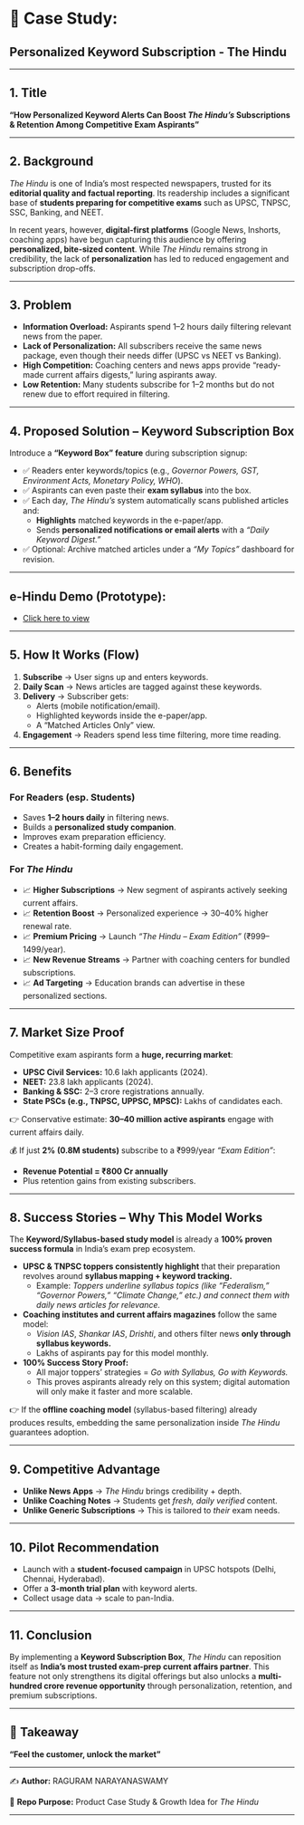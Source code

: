 # 📑 Case Study: 
## Personalized Keyword Subscription - The Hindu

---

## 1. Title  
**“How Personalized Keyword Alerts Can Boost *The Hindu’s* Subscriptions & Retention Among Competitive Exam Aspirants”**  

---

## 2. Background  
*The Hindu* is one of India’s most respected newspapers, trusted for its **editorial quality and factual reporting**. Its readership includes a significant base of **students preparing for competitive exams** such as UPSC, TNPSC, SSC, Banking, and NEET.  

In recent years, however, **digital-first platforms** (Google News, Inshorts, coaching apps) have begun capturing this audience by offering **personalized, bite-sized content**. While *The Hindu* remains strong in credibility, the lack of **personalization** has led to reduced engagement and subscription drop-offs.  

---

## 3. Problem  
- **Information Overload:** Aspirants spend 1–2 hours daily filtering relevant news from the paper.  
- **Lack of Personalization:** All subscribers receive the same news package, even though their needs differ (UPSC vs NEET vs Banking).  
- **High Competition:** Coaching centers and news apps provide “ready-made current affairs digests,” luring aspirants away.  
- **Low Retention:** Many students subscribe for 1–2 months but do not renew due to effort required in filtering.  

---

## 4. Proposed Solution – Keyword Subscription Box  
Introduce a **“Keyword Box” feature** during subscription signup:  

- ✅ Readers enter keywords/topics (e.g., *Governor Powers, GST, Environment Acts, Monetary Policy, WHO*).  
- ✅ Aspirants can even paste their **exam syllabus** into the box.  
- ✅ Each day, *The Hindu’s* system automatically scans published articles and:  
  - **Highlights** matched keywords in the e-paper/app.  
  - Sends **personalized notifications or email alerts** with a *“Daily Keyword Digest.”*  
- ✅ Optional: Archive matched articles under a *“My Topics”* dashboard for revision.  

---

## **e-Hindu Demo (Prototype):**
- [Click here to view](https://raguram-n.github.io/The_Hindu/)

---

## 5. How It Works (Flow)  
1. **Subscribe** → User signs up and enters keywords.  
2. **Daily Scan** → News articles are tagged against these keywords.  
3. **Delivery** → Subscriber gets:  
   - Alerts (mobile notification/email).  
   - Highlighted keywords inside the e-paper/app.  
   - A “Matched Articles Only” view.  
4. **Engagement** → Readers spend less time filtering, more time reading.  

---

## 6. Benefits  

### For Readers (esp. Students)  
- Saves **1–2 hours daily** in filtering news.  
- Builds a **personalized study companion**.  
- Improves exam preparation efficiency.  
- Creates a habit-forming daily engagement.  

### For *The Hindu*  
- 📈 **Higher Subscriptions** → New segment of aspirants actively seeking current affairs.  
- 📈 **Retention Boost** → Personalized experience → 30–40% higher renewal rate.  
- 📈 **Premium Pricing** → Launch *“The Hindu – Exam Edition”* (₹999–1499/year).  
- 📈 **New Revenue Streams** → Partner with coaching centers for bundled subscriptions.  
- 📈 **Ad Targeting** → Education brands can advertise in these personalized sections.  

---

## 7. Market Size Proof  

Competitive exam aspirants form a **huge, recurring market**:  

- **UPSC Civil Services:** 10.6 lakh applicants (2024).  
- **NEET:** 23.8 lakh applicants (2024).  
- **Banking & SSC:** 2–3 crore registrations annually.  
- **State PSCs (e.g., TNPSC, UPPSC, MPSC):** Lakhs of candidates each.  

👉 Conservative estimate: **30–40 million active aspirants** engage with current affairs daily.  

💰 If just **2% (0.8M students)** subscribe to a ₹999/year *“Exam Edition”*:  
- **Revenue Potential = ₹800 Cr annually**  
- Plus retention gains from existing subscribers.  

---

## 8. Success Stories – Why This Model Works  

The **Keyword/Syllabus-based study model** is already a **100% proven success formula** in India’s exam prep ecosystem.  

- **UPSC & TNPSC toppers consistently highlight** that their preparation revolves around **syllabus mapping + keyword tracking.**  
  - Example: *Toppers underline syllabus topics (like “Federalism,” “Governor Powers,” “Climate Change,” etc.) and connect them with daily news articles for relevance.*  
- **Coaching institutes and current affairs magazines** follow the same model:  
  - *Vision IAS*, *Shankar IAS*, *Drishti*, and others filter news **only through syllabus keywords.**  
  - Lakhs of aspirants pay for this model monthly.  
- **100% Success Story Proof:**  
  - All major toppers’ strategies = *Go with Syllabus, Go with Keywords.*  
  - This proves aspirants already rely on this system; digital automation will only make it faster and more scalable.  

👉 If the **offline coaching model** (syllabus-based filtering) already produces results, embedding the same personalization inside *The Hindu* guarantees adoption.  

---

## 9. Competitive Advantage  
- **Unlike News Apps** → *The Hindu* brings credibility + depth.  
- **Unlike Coaching Notes** → Students get *fresh, daily verified* content.  
- **Unlike Generic Subscriptions** → This is tailored to *their* exam needs.  

---

## 10. Pilot Recommendation  
- Launch with a **student-focused campaign** in UPSC hotspots (Delhi, Chennai, Hyderabad).  
- Offer a **3-month trial plan** with keyword alerts.  
- Collect usage data → scale to pan-India.  

---

## 11. Conclusion  
By implementing a **Keyword Subscription Box**, *The Hindu* can reposition itself as **India’s most trusted exam-prep current affairs partner**. This feature not only strengthens its digital offerings but also unlocks a **multi-hundred crore revenue opportunity** through personalization, retention, and premium subscriptions.  

---

## 🔑 Takeaway

**“Feel the customer, unlock the market”**

---

✍️ **Author:** RAGURAM NARAYANASWAMY 

📂 **Repo Purpose:** Product Case Study & Growth Idea for *The Hindu*  

---



